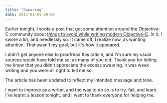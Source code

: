 ```yaml
---
title: "Swearing"
date: 2013-01-01 00:00
---
```


<p>Earlier tonight, I wrote a post that got some attention around the Objective-C community about <a href="http://ashfurrow.com/blog/seven-deadly-sins-of-modern-objective-c">things to avoid while writing modern Objective-C</a>. In it, I swore a lot, and needlessly so. It came off, I realize now, as wanting attention. That wasn't my goal, but it's how it appeared. </p>

<p>I didn't get anyone else to proofread this article, and I'm sure my usual sources would have told me so, as many of you did. Thank you for letting me know that you didn't appreciate the excess swearing. It was weak writing and you were all right to tell me so. </p>

<p>The article has been updated to reflect my intended message and tone.</p>

<p>I want to improve as a writer, and the way to do so is to try, fail, and learn. I've learnt a lesson tonight, and I want to thank everyone for helping me.</p>

<!-- more -->

